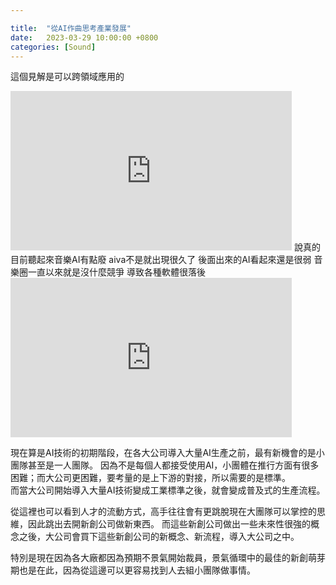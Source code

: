 ```yaml
---

title:  "從AI作曲思考產業發展"
date:   2023-03-29 10:00:00 +0800
categories: [Sound]
---
```


這個見解是可以跨領域應用的

<iframe width="450" height="255" src="https://www.youtube.com/embed/N_s0Tc_Tfa0" title="YouTube video player" frameborder="0" ></iframe>  
說真的  目前聽起來音樂AI有點廢   aiva不是就出現很久了  後面出來的AI看起來還是很弱  
音樂圈一直以來就是沒什麼競爭  導致各種軟體很落後

<iframe width="450" height="255" src="https://www.youtube.com/embed/JBqurD1KG_w" title="YouTube video player" frameborder="0" ></iframe>

現在算是AI技術的初期階段，在各大公司導入大量AI生產之前，最有新機會的是小團隊甚至是一人團隊。
因為不是每個人都接受使用AI，小團體在推行方面有很多困難；而大公司更困難，要考量的是上下游的對接，所以需要的是標準。  
而當大公司開始導入大量AI技術變成工業標準之後，就會變成普及式的生產流程。

從這裡也可以看到人才的流動方式，高手往往會有更跳脫現在大團隊可以掌控的思維，因此跳出去開新創公司做新東西。
而這些新創公司做出一些未來性很強的概念之後，大公司會買下這些新創公司的新概念、新流程，導入大公司之中。

特別是現在因為各大廠都因為預期不景氣開始裁員，景氣循環中的最佳的新創萌芽期也是在此，因為從這邊可以更容易找到人去組小團隊做事情。